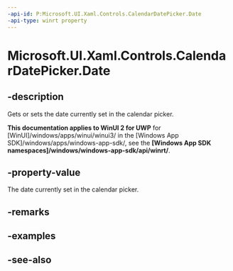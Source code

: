 ```yaml
---
-api-id: P:Microsoft.UI.Xaml.Controls.CalendarDatePicker.Date
-api-type: winrt property
---
```


<!-- Property syntax
public Windows.Foundation.IReference<Windows.Foundation.DateTime> Date { get;  set; }
-->

# Microsoft.UI.Xaml.Controls.CalendarDatePicker.Date

## -description
Gets or sets the date currently set in the calendar picker.

**This documentation applies to WinUI 2 for UWP** for [WinUI]/windows/apps/winui/winui3/ in the [Windows App SDK]/windows/apps/windows-app-sdk/, see the **[Windows App SDK namespaces]/windows/windows-app-sdk/api/winrt/**.

## -property-value
The date currently set in the calendar picker.

## -remarks

## -examples

## -see-also
